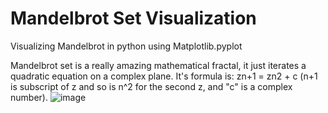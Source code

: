 # Mandelbrot Set Visualization
Visualizing Mandelbrot in python using Matplotlib.pyplot


Mandelbrot set is a really amazing mathematical fractal, it just iterates a quadratic equation on a complex plane. It's
formula is: zn+1 = zn2 + c (n+1 is subscript of z and so is n^2 for the second z, and "c" is a complex number).
![image](https://github.com/user-attachments/assets/1019d597-b9b8-4291-b653-1e482a01b36f)


